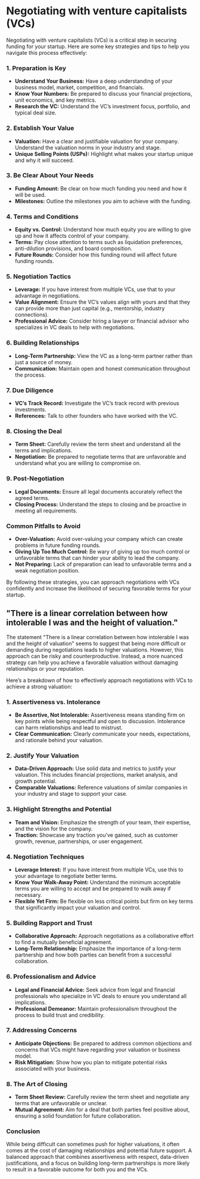 # Negotiating with venture capitalists (VCs)

Negotiating with venture capitalists (VCs) is a critical step in securing funding for your startup. Here are some key strategies and tips to help you navigate this process effectively:

### 1. Preparation is Key

- **Understand Your Business:** Have a deep understanding of your business model, market, competition, and financials.
- **Know Your Numbers:** Be prepared to discuss your financial projections, unit economics, and key metrics.
- **Research the VC:** Understand the VC’s investment focus, portfolio, and typical deal size.

### 2. Establish Your Value

- **Valuation:** Have a clear and justifiable valuation for your company. Understand the valuation norms in your industry and stage.
- **Unique Selling Points (USPs):** Highlight what makes your startup unique and why it will succeed.

### 3. Be Clear About Your Needs

- **Funding Amount:** Be clear on how much funding you need and how it will be used.
- **Milestones:** Outline the milestones you aim to achieve with the funding.

### 4. Terms and Conditions

- **Equity vs. Control:** Understand how much equity you are willing to give up and how it affects control of your company.
- **Terms:** Pay close attention to terms such as liquidation preferences, anti-dilution provisions, and board composition.
- **Future Rounds:** Consider how this funding round will affect future funding rounds.

### 5. Negotiation Tactics

- **Leverage:** If you have interest from multiple VCs, use that to your advantage in negotiations.
- **Value Alignment:** Ensure the VC’s values align with yours and that they can provide more than just capital (e.g., mentorship, industry connections).
- **Professional Advice:** Consider hiring a lawyer or financial advisor who specializes in VC deals to help with negotiations.

### 6. Building Relationships

- **Long-Term Partnership:** View the VC as a long-term partner rather than just a source of money.
- **Communication:** Maintain open and honest communication throughout the process.

### 7. Due Diligence

- **VC’s Track Record:** Investigate the VC’s track record with previous investments.
- **References:** Talk to other founders who have worked with the VC.

### 8. Closing the Deal

- **Term Sheet:** Carefully review the term sheet and understand all the terms and implications.
- **Negotiation:** Be prepared to negotiate terms that are unfavorable and understand what you are willing to compromise on.

### 9. Post-Negotiation

- **Legal Documents:** Ensure all legal documents accurately reflect the agreed terms.
- **Closing Process:** Understand the steps to closing and be proactive in meeting all requirements.

### Common Pitfalls to Avoid

- **Over-Valuation:** Avoid over-valuing your company which can create problems in future funding rounds.
- **Giving Up Too Much Control:** Be wary of giving up too much control or unfavorable terms that can hinder your ability to lead the company.
- **Not Preparing:** Lack of preparation can lead to unfavorable terms and a weak negotiation position.

By following these strategies, you can approach negotiations with VCs confidently and increase the likelihood of securing favorable terms for your startup.

## "There is a linear correlation between how intolerable I was and the height of valuation."

The statement "There is a linear correlation between how intolerable I was and the height of valuation" seems to suggest that being more difficult or demanding during negotiations leads to higher valuations. However, this approach can be risky and counterproductive. Instead, a more nuanced strategy can help you achieve a favorable valuation without damaging relationships or your reputation.

Here’s a breakdown of how to effectively approach negotiations with VCs to achieve a strong valuation:

### 1. Assertiveness vs. Intolerance

- **Be Assertive, Not Intolerable:** Assertiveness means standing firm on key points while being respectful and open to discussion. Intolerance can harm relationships and lead to mistrust.
- **Clear Communication:** Clearly communicate your needs, expectations, and rationale behind your valuation.

### 2. Justify Your Valuation

- **Data-Driven Approach:** Use solid data and metrics to justify your valuation. This includes financial projections, market analysis, and growth potential.
- **Comparable Valuations:** Reference valuations of similar companies in your industry and stage to support your case.

### 3. Highlight Strengths and Potential

- **Team and Vision:** Emphasize the strength of your team, their expertise, and the vision for the company.
- **Traction:** Showcase any traction you’ve gained, such as customer growth, revenue, partnerships, or user engagement.

### 4. Negotiation Techniques

- **Leverage Interest:** If you have interest from multiple VCs, use this to your advantage to negotiate better terms.
- **Know Your Walk-Away Point:** Understand the minimum acceptable terms you are willing to accept and be prepared to walk away if necessary.
- **Flexible Yet Firm:** Be flexible on less critical points but firm on key terms that significantly impact your valuation and control.

### 5. Building Rapport and Trust

- **Collaborative Approach:** Approach negotiations as a collaborative effort to find a mutually beneficial agreement.
- **Long-Term Relationship:** Emphasize the importance of a long-term partnership and how both parties can benefit from a successful collaboration.

### 6. Professionalism and Advice

- **Legal and Financial Advice:** Seek advice from legal and financial professionals who specialize in VC deals to ensure you understand all implications.
- **Professional Demeanor:** Maintain professionalism throughout the process to build trust and credibility.

### 7. Addressing Concerns

- **Anticipate Objections:** Be prepared to address common objections and concerns that VCs might have regarding your valuation or business model.
- **Risk Mitigation:** Show how you plan to mitigate potential risks associated with your business.

### 8. The Art of Closing

- **Term Sheet Review:** Carefully review the term sheet and negotiate any terms that are unfavorable or unclear.
- **Mutual Agreement:** Aim for a deal that both parties feel positive about, ensuring a solid foundation for future collaboration.

### Conclusion

While being difficult can sometimes push for higher valuations, it often comes at the cost of damaging relationships and potential future support. A balanced approach that combines assertiveness with respect, data-driven justifications, and a focus on building long-term partnerships is more likely to result in a favorable outcome for both you and the VCs.
